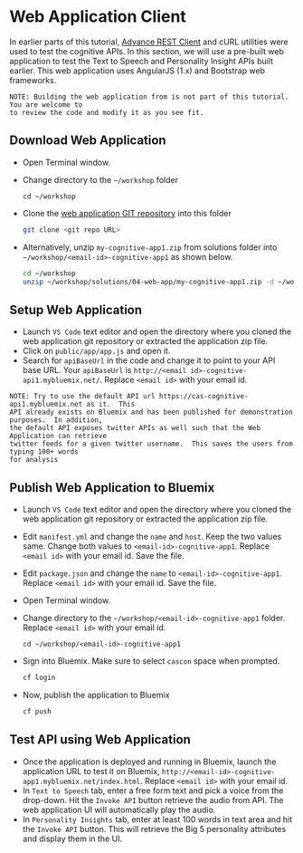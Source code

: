 # Web Application Client

In earlier parts of this tutorial, [Advance REST Client][arc] and cURL utilities were used to
test the cognitive APIs.  In this section, we will use a pre-built web application to test the
Text to Speech and Personality Insight APIs built earlier.  This web application uses
AngularJS (1.x) and Bootstrap web frameworks. 

```
NOTE: Building the web application from is not part of this tutorial.  You are welcome to
to review the code and modify it as you see fit.
```

## Download Web Application

- Open Terminal window.
- Change directory to the `~/workshop` folder

  ```
  cd ~/workshop
  ```
- Clone the [web application GIT repository][appgit] into this folder

  ```bash
  git clone <git repo URL>
  ```
- Alternatively, unzip `my-cognitive-app1.zip` from solutions folder into `~/workshop/<email-id>-cognitive-app1`
  as shown below.

  ```bash
  cd ~/workshop
  unzip ~/workshop/solutions/04-web-app/my-cognitive-app1.zip -d ~/workshop/<email-id>-cognitive-app1
  ```

## Setup Web Application

- Launch `VS Code` text editor and open the directory where you cloned the web application
  git repository or extracted the application zip file.
- Click on `public/app/app.js` and open it.
- Search for `apiBaseUrl` in the code and change it to point to your API base URL.  Your
  `apiBaseUrl` is `http://<email id>-cognitive-api1.mybluemix.net/`.  Replace `<email id>`
  with your email id.

```
NOTE: Try to use the default API url https://cas-cognitive-api1.mybluemix.net as it.  This
API already exists on Bluemix and has been published for demonstration purposes.  In addition,
the default API exposes twitter APIs as well such that the Web Application can retrieve
twitter feeds for a given twitter username.  This saves the users from typing 100+ words
for analysis
```  

## Publish Web Application to Bluemix

- Launch `VS Code` text editor and open the directory where you cloned the web application
  git repository or extracted the application zip file.
- Edit `manifest.yml` and change the `name` and `host`.  Keep the two values same.  Change both
  values to `<email-id>-cognitive-app1`.  Replace `<email id>` with your email id.  Save the
  file.
- Edit `package.json` and change the `name` to `<email-id>-cognitive-app1`.  Replace `<email id>`
  with your email id.  Save the file.

- Open Terminal window.
- Change directory to the `~/workshop/<email-id>-cognitive-app1` folder.  Replace `<email id>`
  with your email id.

  ```
  cd ~/workshop/<email-id>-cognitive-app1
  ```
- Sign into Bluemix.  Make sure to select `cascon` space when prompted.

  ```bash
  cf login
  ```
- Now, publish the application to Bluemix

  ```bash
  cf push
  ```

## Test API using Web Application

- Once the application is deployed and running in Bluemix, launch the application URL to test it
  on Bluemix, `http://<email-id>-cognitive-app1.mybluemix.net/index.html`.  Replace `<email id>`
  with your email id.
- In `Text to Speech` tab, enter a free form text and pick a voice from the drop-down.  Hit the
  `Invoke API` button retrieve the audio from API.  The web application UI will automatically play
  the audio.
- In `Personality Insights` tab, enter at least 100 words in text area and hit the `Invoke API`
  button.  This will retrieve the Big 5 personality attributes and display them in the UI.  


[comment]: # "------------------------------------------------------------------------------"
[comment]: # "                              Links / Reference                               "
[comment]: # "------------------------------------------------------------------------------"

[setup-image-1]: images/setup-1.png "Log in Screen"

[arc]: https://advancedrestclient.com/ "Advance REST Client"
[appgit]: git@github.ibm.com:CASCON/cas-cognitive-app1.git "Web App Source Code on Github"
